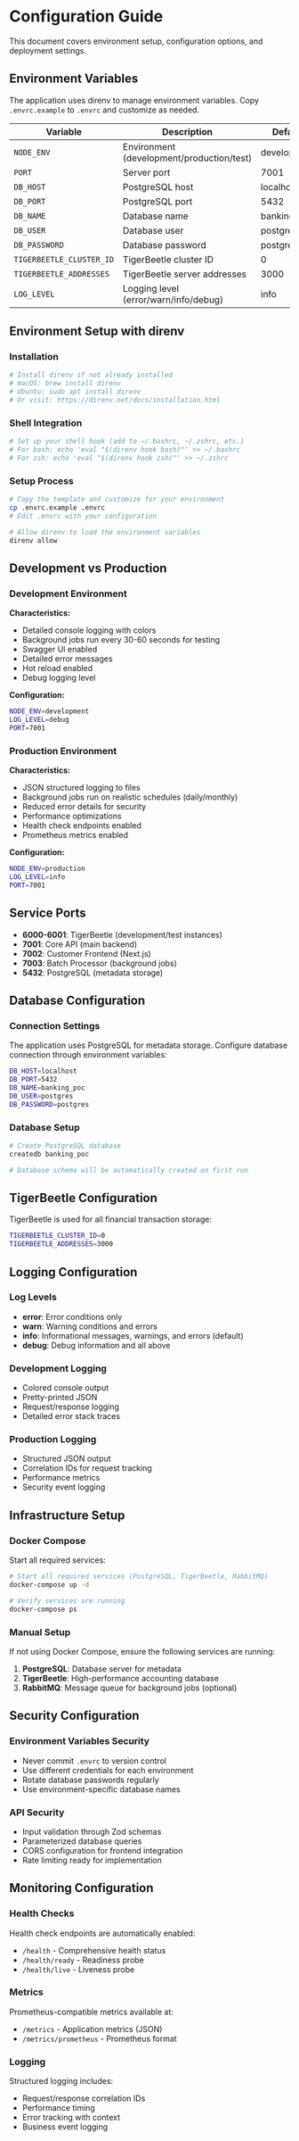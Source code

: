 # Configuration Guide

This document covers environment setup, configuration options, and deployment settings.

## Environment Variables

The application uses direnv to manage environment variables. Copy `.envrc.example` to `.envrc` and customize as needed.

| Variable                 | Description                               | Default     |
| ------------------------ | ----------------------------------------- | ----------- |
| `NODE_ENV`               | Environment (development/production/test) | development |
| `PORT`                   | Server port                               | 7001        |
| `DB_HOST`                | PostgreSQL host                           | localhost   |
| `DB_PORT`                | PostgreSQL port                           | 5432        |
| `DB_NAME`                | Database name                             | banking_poc |
| `DB_USER`                | Database user                             | postgres    |
| `DB_PASSWORD`            | Database password                         | postgres    |
| `TIGERBEETLE_CLUSTER_ID` | TigerBeetle cluster ID                    | 0           |
| `TIGERBEETLE_ADDRESSES`  | TigerBeetle server addresses              | 3000        |
| `LOG_LEVEL`              | Logging level (error/warn/info/debug)     | info        |

## Environment Setup with direnv

### Installation

```bash
# Install direnv if not already installed
# macOS: brew install direnv
# Ubuntu: sudo apt install direnv
# Or visit: https://direnv.net/docs/installation.html
```

### Shell Integration

```bash
# Set up your shell hook (add to ~/.bashrc, ~/.zshrc, etc.)
# For bash: echo 'eval "$(direnv hook bash)"' >> ~/.bashrc
# For zsh: echo 'eval "$(direnv hook zsh)"' >> ~/.zshrc
```

### Setup Process

```bash
# Copy the template and customize for your environment
cp .envrc.example .envrc
# Edit .envrc with your configuration

# Allow direnv to load the environment variables
direnv allow
```

## Development vs Production

### Development Environment

**Characteristics:**

- Detailed console logging with colors
- Background jobs run every 30-60 seconds for testing
- Swagger UI enabled
- Detailed error messages
- Hot reload enabled
- Debug logging level

**Configuration:**

```bash
NODE_ENV=development
LOG_LEVEL=debug
PORT=7001
```

### Production Environment

**Characteristics:**

- JSON structured logging to files
- Background jobs run on realistic schedules (daily/monthly)
- Reduced error details for security
- Performance optimizations
- Health check endpoints enabled
- Prometheus metrics enabled

**Configuration:**

```bash
NODE_ENV=production
LOG_LEVEL=info
PORT=7001
```

## Service Ports

- **6000-6001**: TigerBeetle (development/test instances)
- **7001**: Core API (main backend)
- **7002**: Customer Frontend (Next.js)
- **7003**: Batch Processor (background jobs)
- **5432**: PostgreSQL (metadata storage)

## Database Configuration

### Connection Settings

The application uses PostgreSQL for metadata storage. Configure database connection through environment variables:

```bash
DB_HOST=localhost
DB_PORT=5432
DB_NAME=banking_poc
DB_USER=postgres
DB_PASSWORD=postgres
```

### Database Setup

```bash
# Create PostgreSQL database
createdb banking_poc

# Database schema will be automatically created on first run
```

## TigerBeetle Configuration

TigerBeetle is used for all financial transaction storage:

```bash
TIGERBEETLE_CLUSTER_ID=0
TIGERBEETLE_ADDRESSES=3000
```

## Logging Configuration

### Log Levels

- **error**: Error conditions only
- **warn**: Warning conditions and errors
- **info**: Informational messages, warnings, and errors (default)
- **debug**: Debug information and all above

### Development Logging

- Colored console output
- Pretty-printed JSON
- Request/response logging
- Detailed error stack traces

### Production Logging

- Structured JSON output
- Correlation IDs for request tracking
- Performance metrics
- Security event logging

## Infrastructure Setup

### Docker Compose

Start all required services:

```bash
# Start all required services (PostgreSQL, TigerBeetle, RabbitMQ)
docker-compose up -d

# Verify services are running
docker-compose ps
```

### Manual Setup

If not using Docker Compose, ensure the following services are running:

1. **PostgreSQL**: Database server for metadata
2. **TigerBeetle**: High-performance accounting database
3. **RabbitMQ**: Message queue for background jobs (optional)

## Security Configuration

### Environment Variables Security

- Never commit `.envrc` to version control
- Use different credentials for each environment
- Rotate database passwords regularly
- Use environment-specific database names

### API Security

- Input validation through Zod schemas
- Parameterized database queries
- CORS configuration for frontend integration
- Rate limiting ready for implementation

## Monitoring Configuration

### Health Checks

Health check endpoints are automatically enabled:

- `/health` - Comprehensive health status
- `/health/ready` - Readiness probe
- `/health/live` - Liveness probe

### Metrics

Prometheus-compatible metrics available at:

- `/metrics` - Application metrics (JSON)
- `/metrics/prometheus` - Prometheus format

### Logging

Structured logging includes:

- Request/response correlation IDs
- Performance timing
- Error tracking with context
- Business event logging
